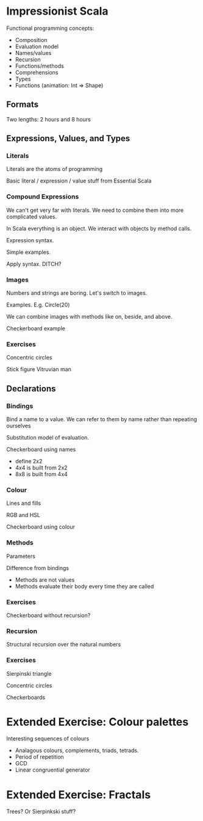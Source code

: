 # Impressionist Scala

Functional programming concepts:
 - Composition
 - Evaluation model
 - Names/values
 - Recursion
 - Functions/methods
 - Comprehensions
 - Types
 - Functions (animation: Int => Shape)

## Formats
Two lengths: 2 hours and 8 hours

## Expressions, Values, and Types

### Literals
Literals are the atoms of programming

Basic literal / expression / value stuff from Essential Scala

### Compound Expressions
We can't get very far with literals. We need to combine them into more complicated values.

In Scala everything is an object. We interact with objects by method calls.

Expression syntax.

Simple examples.

Apply syntax. DITCH?

### Images
Numbers and strings are boring. Let's switch to images.

Examples. E.g. Circle(20)

We can combine images with methods like on, beside, and above.

Checkerboard example

### Exercises
Concentric circles

Stick figure Vitruvian man

## Declarations

### Bindings
Bind a name to a value. We can refer to them by name rather than repeating ourselves

Substitution model of evaluation.

Checkerboard using names
- define 2x2
- 4x4 is built from 2x2
- 8x8 is built from 4x4

### Colour
Lines and fills

RGB and HSL

Checkerboard using colour

### Methods
Parameters

Difference from bindings
- Methods are not values
- Methods evaluate their body every time they are called

### Exercises
Checkerboard without recursion?

### Recursion
Structural recursion over the natural numbers

### Exercises
Sierpinski triangle

Concentric circles

Checkerboards

# Extended Exercise: Colour palettes
Interesting sequences of colours
- Analagous colours, complements, triads, tetrads.
- Period of repetition
- GCD
- Linear congruential generator

# Extended Exercise: Fractals
Trees? Or Sierpinkski stuff?
